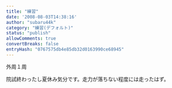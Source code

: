 ```yaml
---
title: "練習"
date: '2008-08-03T14:38:16'
author: "subaru44k"
category: "練習(デフォルト)"
status: "publish"
allowComments: true
convertBreaks: false
entryHash: "0767575db4e85db32d0163990ce68945"
---
```

外周１周

院試終わったし夏休み気分です。走力が落ちない程度には走ったはず。
